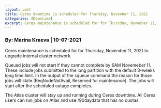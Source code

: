 ```yaml
---
layout: post
title: Ceres downtime is scheduled for Thursday, November 11, 2021
categories: [Downtime]
excerpt: Ceres maintenance is scheduled for for Thursday, November 11, 2021 to upgrade internal cluster network.
---
```

### By: Marina Kraeva  |  10-07-2021 

Ceres maintenance is scheduled for for Thursday, November 11, 2021 to upgrade internal cluster network.

Queued jobs will not start if they cannot complete by 6AM Novemeber 11. These include jobs submitted to the long partition with the default 3-weeks long time limit. In the output of the squeue command the reason for those jobs will state (ReqNodeNotAvail, Reserved for maintenance). The jobs will start after the scheduled outage completes. 
 
The Atlas cluster will stay up and running during Ceres downtime. All Ceres users can run jobs on Atlas and use /90daydata that has no quotas.
